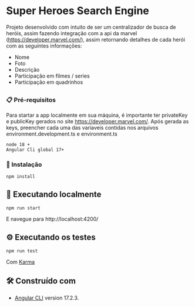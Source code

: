 # Super Heroes Search Engine
Projeto desenvolvido com intuito de ser um centralizador de busca de heróis, assim fazendo integração com a api da marvel (https://developer.marvel.com/), assim retornando detalhes de cada herói com as seguintes informações:

- Nome
- Foto
- Descrição
- Participação em filmes / series
- Participação em quadrinhos

## 

### 📋 Pré-requisitos
Para startar a app localmente em sua máquina, é importante ter privateKey e publicKey gerados no site https://developer.marvel.com/. Após gerada as keys, preencher cada uma das variaveis contidas nos arquivos environment.development.ts e environment.ts

```
node 18 + 
Angular Cli global 17+
```

### 🔧 Instalação

```
npm install
```

## 🚀 Executando  localmente

```
npm run start
```
E navegue para http://localhost:4200/

## ⚙️ Executando os testes

```
npm run test 
```
Com [Karma](https://karma-runner.github.io)

## 🛠️ Construído com

* [Angular CLI](https://github.com/angular/angular-cli) version 17.2.3.
